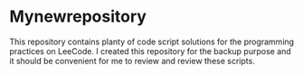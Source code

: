 # Mynewrepository
This repository contains planty of code script solutions for the programming practices on LeeCode. I created this repository for the
backup purpose and it should be convenient for me to review and review these scripts.

